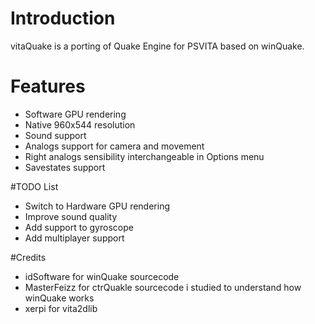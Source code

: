 # Introduction
vitaQuake is a porting of Quake Engine for PSVITA based on winQuake.

# Features
- Software GPU rendering
- Native 960x544 resolution
- Sound support
- Analogs support for camera and movement
- Right analogs sensibility interchangeable in Options menu
- Savestates support

#TODO List
- Switch to Hardware GPU rendering
- Improve sound quality
- Add support to gyroscope
- Add multiplayer support

#Credits
- idSoftware for winQuake sourcecode
- MasterFeizz for ctrQuakle sourcecode i studied to understand how winQuake works
- xerpi for vita2dlib
